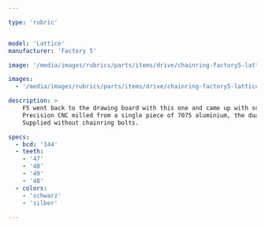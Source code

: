 ```yaml
---

type: 'rubric'


model: 'Lattice'
manufacturer: 'Factory 5'

image: '/media/images/rubrics/parts/items/drive/chainring-factory5-lattice_1.jpeg'

images:
  - '/media/images/rubrics/parts/items/drive/chainring-factory5-lattice_2.jpeg'

description: >
    F5 went back to the drawing board with this one and came up with something technically innovative and intrinsically beautiful. In other words, it's freaking light and euphemistically gorgeous.
    Precision CNC milled from a single piece of 7075 aluminium, the dual-plane cutouts maintain strength whilst  reducing the chainring's weight to a mere 78g. Radially brushed the ring and had them deep anodized to give the industrial feel... and the result is something we're chuffed to say is made in China.
    Supplied without chainring bolts.

specs:
  - bcd: '144'
  - teeth:
    - '47'
    - '48'
    - '49'
    - '48'
  - colors:
    - 'schwarz'
    - 'silber'
    
---
```

